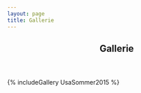 ```yaml
---
layout: page
title: Gallerie
---
```


<section class="main style3 primary">
  <div class="content">
   <header>
     <h2>Gallerie</h2>
   </header>
  <p>{% includeGallery UsaSommer2015 %}
  </div>
</section>
